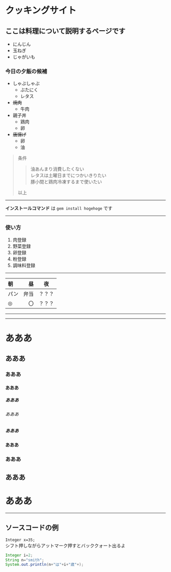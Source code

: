 # クッキングサイト
## ここは料理について説明するページです
- にんじん
- 玉ねぎ
- じゃがいも

### 今日の夕飯の候補
- しゃぶしゃぶ
  - ぶたにく
  - レタス
-  ~~焼肉~~
   - 牛肉
- 親子丼
  - 鶏肉
  - 卵
- ~~唐揚げ~~
  - 卵
  - 油

> 条件
>
>> 油あんまり消費したくない  
>> レタスは土曜日までにつかいきりたい  
>> 豚小間と鶏肉冷凍するまで使いたい  
>>
>  
>以上
  
  
***

  **インストールコマンド** は `gem install hogehoge` です
***


### 使い方
1. 肉登録
1. 野菜登録
1. 卵登録
1. 粉登録
1. 調味料登録
***
  
|朝|昼|夜|  
|:--|--:|:--:|  
|パン|弁当|？？？|
|◎|〇|？？？|
  
  ***
  ***




# あああ
## あああ
### あああ
#### あああ
##### あああ
###### あああ
##### あああ
#### あああ
### あああ
## あああ
# あああ

 ***

 ## ソースコードの例
 `Integer x=35;`  
 シフト押しながらアットマーク押すとバッククォート出るよ
 ```java
 Integer i=2;
 String n="smith";
 System.out.println(n+"は"+i+"歳"+);
```




